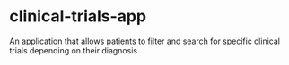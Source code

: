 # clinical-trials-app
An application that allows patients to filter and search for specific clinical trials depending on their diagnosis

